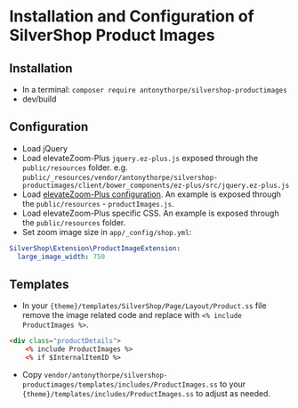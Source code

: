 # Installation and Configuration of SilverShop Product Images

## Installation
* In a terminal:
`composer require antonythorpe/silvershop-productimages`
* dev/build

## Configuration
* Load jQuery
* Load elevateZoom-Plus `jquery.ez-plus.js` exposed through the `public/resources` folder.  e.g. `public/_resources/vendor/antonythorpe/silvershop-productimages/client/bower_components/ez-plus/src/jquery.ez-plus.js`
* Load [elevateZoom-Plus configuration](http://igorlino.github.io/elevatezoom-plus/api.htm).  An example is exposed through the `public/resources` - `productImages.js`.
* Load elevateZoom-Plus specific CSS.  An example is exposed through the `public/resources` folder.
* Set zoom image size in `app/_config/shop.yml`:
```yaml
SilverShop\Extension\ProductImageExtension:
  large_image_width: 750
```

## Templates
* In your `{theme}/templates/SilverShop/Page/Layout/Product.ss` file remove the image related code and replace with `<% include ProductImages %>`.
```HTML
<div class="productDetails">
    <% include ProductImages %>
    <% if $InternalItemID %>
```
* Copy `vendor/antonythorpe/silvershop-productimages/templates/includes/ProductImages.ss` to your `{theme}/templates/includes/ProductImages.ss` to adjust as needed.

